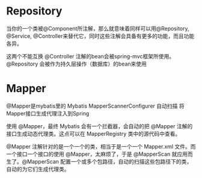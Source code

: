 # Repository
当你的一个类被@Component所注解，那么就意味着同样可以用@Repository, @Service, @Controller来替代它，同时这些注解会具备有更多的功能，而且功能各异。

这两个不能互换
@Controller 注解的bean会被spring-mvc框架所使用。 
@Repository 会被作为持久层操作（数据库）的bean来使用 

# Mapper
@Mapper是mybatis里的
Mybatis MapperScannerConfigurer 自动扫描 将Mapper接口生成代理注入到Spring

使用 @Mapper，最终 Mybatis 会有一个拦截器，会自动的把 @Mapper 注解的接口生成动态代理类。这点可以在 MapperRegistry 类中的源代码中查看。

@Mapper 注解针对的是一个一个的类，相当于是一个一个 Mapper.xml 文件。而一个接口一个接口的使用 @Mapper，太麻烦了，于是 @MapperScan 就应用而生了。@MapperScan 配置一个或多个包路径，自动的扫描这些包路径下的类，自动的为它们生成代理类。